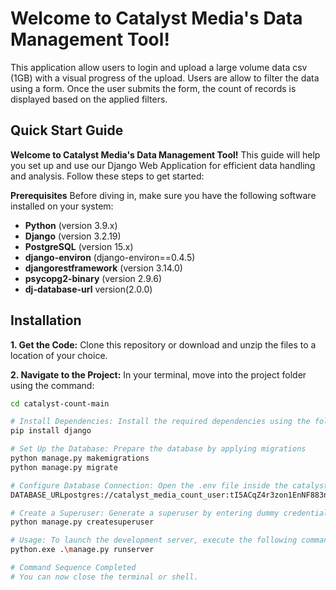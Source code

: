 # Welcome to Catalyst Media's Data Management Tool!
This application allow users to login and upload a large volume data csv (1GB) with a visual
progress of the upload.
Users are allow to filter the data using a form. 
Once the user submits the form,  the count of records is displayed based on the applied filters.

## Quick Start Guide

**Welcome to Catalyst Media's Data Management Tool!** This guide will help you set up and use our Django Web Application for efficient data handling and analysis. Follow these steps to get started:

**Prerequisites**
Before diving in, make sure you have the following software installed on your system:

- **Python** (version 3.9.x)
- **Django** (version 3.2.19)
- **PostgreSQL** (version 15.x)
- **django-environ** (django-environ==0.4.5)
- **djangorestframework** (version 3.14.0)
- **psycopg2-binary** (version 2.9.6)
- **dj-database-url** version(2.0.0)

## Installation

**1. Get the Code:** Clone this repository or download and unzip the files to a location of your choice.

**2. Navigate to the Project:** In your terminal, move into the project folder using the command:
```sh
cd catalyst-count-main

# Install Dependencies: Install the required dependencies using the following command
pip install django

# Set Up the Database: Prepare the database by applying migrations
python manage.py makemigrations
python manage.py migrate

# Configure Database Connection: Open the .env file inside the catalyst_count folder. Make sure to set SECRET_KEY and DATABASE_URL. Adjust the DATABASE_URL to match your PostgreSQL database
DATABASE_URLpostgres://catalyst_media_count_user:tI5ACqZ4r3zon1EnNF883naI5uIWNawE@dpg-cjjoo1gcfp5c738glggg-a.singapore-postgres.render.com/catalyst_media_count

# Create a Superuser: Generate a superuser by entering dummy credentials
python manage.py createsuperuser

# Usage: To launch the development server, execute the following command
python.exe .\manage.py runserver

# Command Sequence Completed
# You can now close the terminal or shell.











